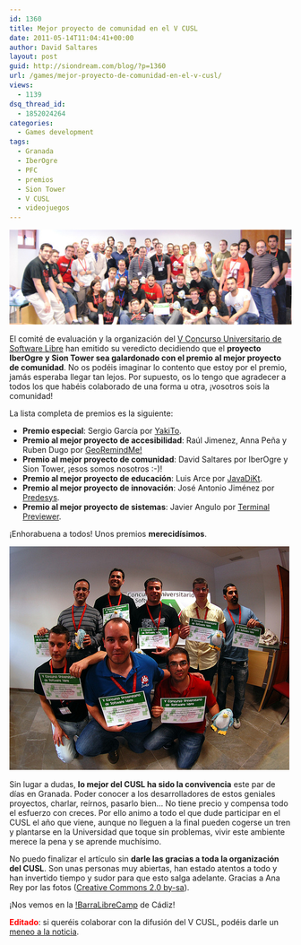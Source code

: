 ```yaml
---
id: 1360
title: Mejor proyecto de comunidad en el V CUSL
date: 2011-05-14T11:04:41+00:00
author: David Saltares
layout: post
guid: http://siondream.com/blog/?p=1360
url: /games/mejor-proyecto-de-comunidad-en-el-v-cusl/
views:
  - 1139
dsq_thread_id:
  - 1852024264
categories:
  - Games development
tags:
  - Granada
  - IberOgre
  - PFC
  - premios
  - Sion Tower
  - V CUSL
  - videojuegos
---
```


![cusl-comunidad.jpg](/img/wp/cusl-comunidad.jpg)

El comité de evaluación y la organización del [V Concurso Universitario de Software Libre](http://concursosoftwarelibre.org/) han emitido su veredicto decidiendo que el **proyecto IberOgre y Sion Tower sea galardonado con el premio al mejor proyecto de comunidad**. No os podéis imaginar lo contento que estoy por el premio, jamás esperaba llegar tan lejos. Por supuesto, os lo tengo que agradecer a todos los que habéis colaborado de una forma u otra, ¡vosotros sois la comunidad!

La lista completa de premios es la siguiente:

*   **Premio especial**: Sergio García por [YakiTo](http://yakito.yakiboo.net/).
*   **Premio al mejor proyecto de accesibilidad**: Raúl Jimenez, Anna Peña y Ruben Dugo por [GeoRemindMe!](http://blog.georemindme.com/es/)
*   **Premio al mejor proyecto de comunidad**: David Saltares por IberOgre y Sion Tower, ¡esos somos nosotros :-)!
*   **Premio al mejor proyecto de educación**: Luis Arce por [JavaDiKt](http://javadikt.net/es/).
*   **Premio al mejor proyecto de innovación**: José Antonio Jiménez por [Predesys](http://predesys.wordpress.com/).
*   **Premio al mejor proyecto de sistemas**: Javier Angulo por [Terminal Previewer](http://terminalpreviewer.wordpress.com/).

¡Enhorabuena a todos! Unos premios **merecidísimos**.

![cusl-finalistas.jpg](/img/wp/cusl-finalistas.jpg)

Sin lugar a dudas, **lo mejor del CUSL ha sido la convivencia** este par de días en Granada. Poder conocer a los desarrolladores de estos geniales proyectos, charlar, reírnos, pasarlo bien… No tiene precio y compensa todo el esfuerzo con creces. Por ello animo a todo el que dude participar en el CUSL el año que viene, aunque no lleguen a la final pueden cogerse un tren y plantarse en la Universidad que toque sin problemas, vivir este ambiente merece la pena y se aprende muchísimo.

No puedo finalizar el artículo sin **darle las gracias a toda la organización del CUSL**. Son unas personas muy abiertas, han estado atentos a todo y han invertido tiempo y sudor para que esto salga adelante. Gracias a Ana Rey por las fotos ([Creative Commons 2.0 by-sa](http://creativecommons.org/licenses/by-sa/2.0/)).

¡Nos vemos en la [!BarraLibreCamp](/proyectos/pfc/barralibrecamp-2011-en-cadiz/ "!BarraLibreCamp 2011 en Cádiz") de Cádiz!

<span style="color: #ff0000;">**Editado**</span>: si queréis colaborar con la difusión del V CUSL, podéis darle un [meneo a la noticia](http://www.meneame.net/story/premios-v-concurso-universitario-software-libre).